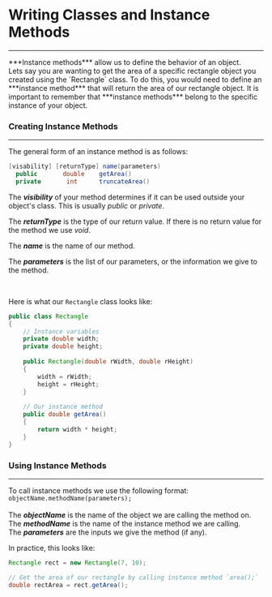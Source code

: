 # Writing Classes and Instance Methods
<hr>
***Instance methods*** allow us to define the behavior of an object.
<br>
Lets say you are wanting to get the area of a specific rectangle object you created using the `Rectangle` class. To do this, you would need to define an ***instance method*** that will return the area of our rectangle object. It is important to remember that ***instance methods*** belong to the specific instance of your object. 

### Creating Instance Methods
<hr>

The general form of an instance method is as follows:
```Java
[visability] [returnType] name(parameters)
  public       double    getArea()
  private       int      truncateArea()
```

The ***visibility*** of your method determines if it can be used outside your object's class. This is usually *public* or *private*.

The ***returnType*** is the type of our return value. If there is no return value for the method we use *void*.

The ***name*** is the name of our method.

The ***parameters*** is the list of our parameters, or the information we give to the method.

<br>

Here is what our `Rectangle` class looks like:

```Java
public class Rectangle
{
    // Instance variables
    private double width;
    private double height;
    
    public Rectangle(double rWidth, double rHeight)
    {
        width = rWidth;
        height = rHeight;
    }
    
    // Our instance method
    public double getArea()
    {
        return width * height;
    }
}
```

### Using Instance Methods
<hr>

To call instance methods we use the following format: `objectName.methodName(parameters);`
<br>
<br>
The ***objectName*** is the name of the object we are calling the method on.
<br>
The ***methodName*** is the name of the instance method we are calling.
<br>
The ***parameters*** are the inputs we give the method (if any).

In practice, this looks like:

```Java
Rectangle rect = new Rectangle(7, 10);

// Get the area of our rectangle by calling instance method `area();`
double rectArea = rect.getArea();
```
